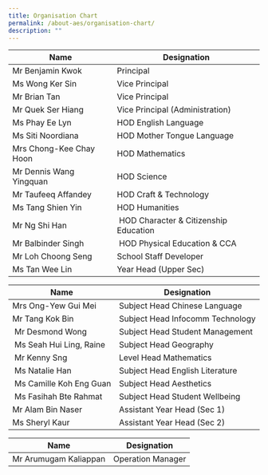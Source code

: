 ```yaml
---
title: Organisation Chart
permalink: /about-aes/organisation-chart/
description: ""
---
```

| **Name** | **Designation** | 
| -------- | -------- | 
| Mr Benjamin Kwok | Principal | 
|Ms Wong Ker Sin    | Vice Principal     | 
| Mr Brian Tan   | Vice Principal      | 
| Mr Quek Ser Hiang  | Vice Principal (Administration)    | 
| Ms Phay Ee Lyn    | HOD English Language    | 
|Ms Siti Noordiana    | HOD Mother Tongue Language    | 
|Mrs Chong-Kee Chay Hoon   | HOD Mathematics    | 
| Mr Dennis Wang Yingquan | HOD Science     | 
| Mr Taufeeq Affandey | HOD Craft & Technology   | 
| Ms Tang Shien Yin    | HOD Humanities    | 
| Mr Ng Shi Han    |  HOD Character & Citizenship Education    | 
| Mr Balbinder Singh   |  HOD Physical Education & CCA     | 
| Mr Loh Choong Seng  | School Staff Developer     | 
| Ms Tan Wee Lin   | Year Head (Upper Sec)| 


| **Name** | **Designation**|
| -------- | -------- | 
| Mrs Ong-Yew Gui Mei    | Subject Head Chinese Language    |
| Mr Tang Kok Bin    | Subject Head Infocomm Technology   | 
|  Mr Desmond Wong   | Subject Head Student Management   | 
| Ms Seah Hui Ling, Raine |Subject Head Geography   | 
|  Mr Kenny Sng  | Level Head Mathematics    | 
|  Ms Natalie Han    | Subject Head English Literature  | 
|  Ms Camille Koh Eng Guan    | Subject Head Aesthetics | 
| Ms Fasihah Bte Rahmat| Subject Head Student Wellbeing     | 
| Mr Alam Bin Naser    | Assistant Year Head (Sec 1)   | 
| Ms Sheryl Kaur     | Assistant Year Head (Sec 2)   | 



| **Name** | **Designation**|
| -------- | -------- | 
| Mr Arumugam Kaliappan    | Operation Manager  |